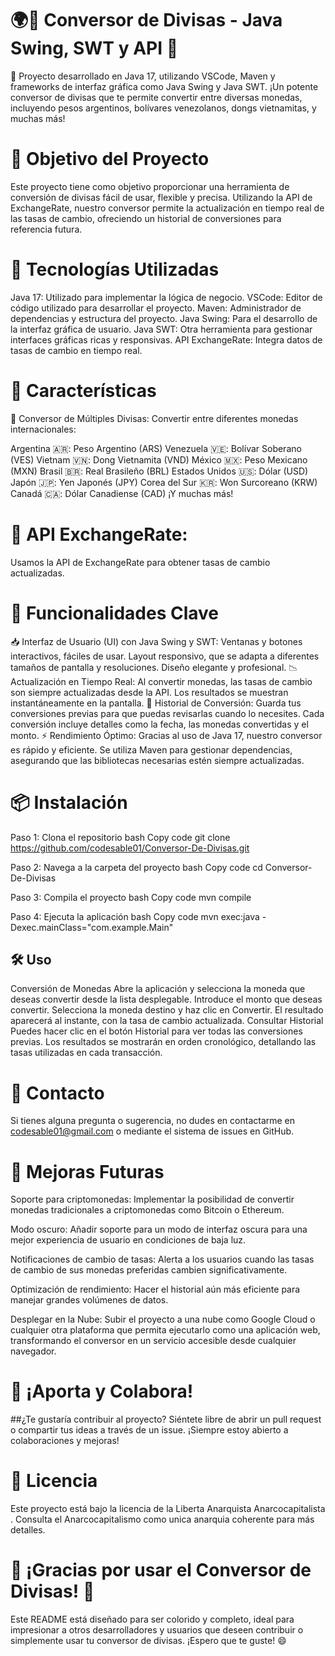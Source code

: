 # 🌍💱 Conversor de Divisas - Java Swing, SWT y API 💸

🚀 Proyecto desarrollado en Java 17, utilizando VSCode, Maven y frameworks de interfaz gráfica como Java Swing y Java SWT. ¡Un potente conversor de divisas que te permite convertir entre diversas monedas, incluyendo pesos argentinos, bolívares venezolanos, dongs vietnamitas, y muchas más!


# 🎯 Objetivo del Proyecto

Este proyecto tiene como objetivo proporcionar una herramienta de conversión de divisas fácil de usar, flexible y precisa. Utilizando la API de ExchangeRate, nuestro conversor permite la actualización en tiempo real de las tasas de cambio, ofreciendo un historial de conversiones para referencia futura.


# 🔧 Tecnologías Utilizadas

Java 17: Utilizado para implementar la lógica de negocio.
VSCode: Editor de código utilizado para desarrollar el proyecto.
Maven: Administrador de dependencias y estructura del proyecto.
Java Swing: Para el desarrollo de la interfaz gráfica de usuario.
Java SWT: Otra herramienta para gestionar interfaces gráficas ricas y responsivas.
API ExchangeRate: Integra datos de tasas de cambio en tiempo real.

# 🎨 Características
🏦 Conversor de Múltiples Divisas:
Convertir entre diferentes monedas internacionales:

Argentina 🇦🇷: Peso Argentino (ARS)
Venezuela 🇻🇪: Bolívar Soberano (VES)
Vietnam 🇻🇳: Dong Vietnamita (VND)
México 🇲🇽: Peso Mexicano (MXN)
Brasil 🇧🇷: Real Brasileño (BRL)
Estados Unidos 🇺🇸: Dólar (USD)
Japón 🇯🇵: Yen Japonés (JPY)
Corea del Sur 🇰🇷: Won Surcoreano (KRW)
Canadá 🇨🇦: Dólar Canadiense (CAD)
¡Y muchas más!


# 🔑 API ExchangeRate:
Usamos la API de ExchangeRate para obtener tasas de cambio actualizadas. 


# 🌈 Funcionalidades Clave

📥 Interfaz de Usuario (UI) con Java Swing y SWT:
Ventanas y botones interactivos, fáciles de usar.
Layout responsivo, que se adapta a diferentes tamaños de pantalla y resoluciones.
Diseño elegante y profesional.
📉 Actualización en Tiempo Real:
Al convertir monedas, las tasas de cambio son siempre actualizadas desde la API.
Los resultados se muestran instantáneamente en la pantalla.
📅 Historial de Conversión:
Guarda tus conversiones previas para que puedas revisarlas cuando lo necesites.
Cada conversión incluye detalles como la fecha, las monedas convertidas y el monto.
⚡ Rendimiento Óptimo:
Gracias al uso de Java 17, nuestro conversor es rápido y eficiente.
Se utiliza Maven para gestionar dependencias, asegurando que las bibliotecas necesarias estén siempre actualizadas.


# 📦 Instalación

Paso 1: Clona el repositorio 
bash
Copy code
git clone https://github.com/codesable01/Conversor-De-Divisas.git

Paso 2: Navega a la carpeta del proyecto 
bash
Copy code
cd Conversor-De-Divisas

Paso 3: Compila el proyecto
bash
Copy code
mvn compile

Paso 4: Ejecuta la aplicación
bash
Copy code
mvn exec:java -Dexec.mainClass="com.example.Main"

## 🛠️ Uso
Conversión de Monedas
Abre la aplicación y selecciona la moneda que deseas convertir desde la lista desplegable.
Introduce el monto que deseas convertir.
Selecciona la moneda destino y haz clic en Convertir.
El resultado aparecerá al instante, con la tasa de cambio actualizada.
Consultar Historial
Puedes hacer clic en el botón Historial para ver todas las conversiones previas.
Los resultados se mostrarán en orden cronológico, detallando las tasas utilizadas en cada transacción.

# 💬 Contacto

Si tienes alguna pregunta o sugerencia, no dudes en contactarme en codesable01@gmail.com o mediante el sistema de issues en GitHub.



# 🚧 Mejoras Futuras

Soporte para criptomonedas: Implementar la posibilidad de convertir monedas tradicionales a criptomonedas como Bitcoin o Ethereum.

Modo oscuro: Añadir soporte para un modo de interfaz oscura para una mejor experiencia de usuario en condiciones de baja luz.

Notificaciones de cambio de tasas: Alerta a los usuarios cuando las tasas de cambio de sus monedas preferidas cambien significativamente.

Optimización de rendimiento: Hacer el historial aún más eficiente para manejar grandes volúmenes de datos.

Desplegar en la Nube: Subir el proyecto a una nube como Google Cloud o cualquier otra plataforma que permita ejecutarlo como una aplicación web, transformando el conversor en un servicio accesible desde cualquier navegador.

# 🌟 ¡Aporta y Colabora!

##¿Te gustaría contribuir al proyecto? Siéntete libre de abrir un pull request o compartir tus ideas a través de un issue. ¡Siempre estoy abierto a colaboraciones y mejoras!




# 📜 Licencia

Este proyecto está bajo la licencia de la Liberta Anarquista Anarcocapitalista . Consulta el Anarcocapitalismo como unica anarquia coherente  para más detalles.

# 🎉 ¡Gracias por usar el Conversor de Divisas! 🎉

Este README está diseñado para ser colorido y completo, ideal para impresionar a otros desarrolladores y usuarios que deseen contribuir o simplemente usar tu conversor de divisas. ¡Espero que te guste! 😄







